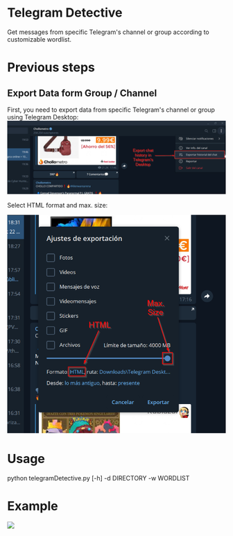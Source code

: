 # Telegram Detective
Get messages from specific Telegram's channel or group according to customizable wordlist.

# Previous steps

## Export Data form Group / Channel
First, you need to export data from specific Telegram's channel or group using Telegram Desktop:
![](images/1_export_chat_history.png)

Select HTML format and max. size:

![](images/2_export_data.png)

# Usage

python telegramDetective.py [-h] -d DIRECTORY -w WORDLIST

# Example
 ![](cve_trends.png)